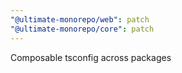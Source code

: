 ```yaml
---
"@ultimate-monorepo/web": patch
"@ultimate-monorepo/core": patch
---
```


Composable tsconfig across packages
